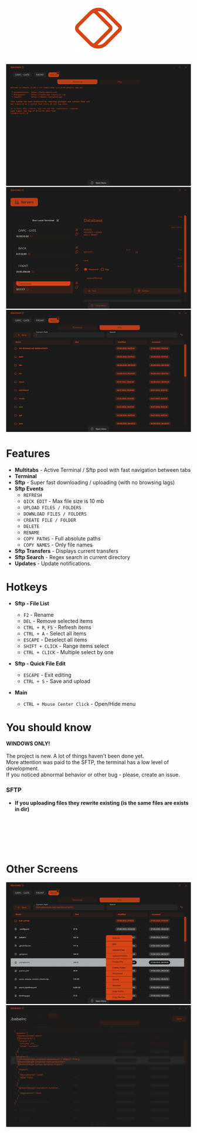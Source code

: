 <p align="center">
  <img  src="./assets/LOGO.png" width="128px" height="128px">
</p>
</br>

  <img src="./assets/screens/1.png">
  <img src="./assets/screens/2.png">
  <img src="./assets/screens/3.png">
  
# Features
-   **Multitabs** - Active Terminal / Sftp pool with fast navigation between tabs
-   **Terminal**
-   **Sftp** - Super fast downloading / uploading (with no browsing lags)
-   **Sftp Events**
    -   `REFRESH`
    -   `QICK EDIT` - Max file size is 10 mb
    -   `UPLOAD FILES / FOLDERS`
    -   `DOWNLOAD FILES / FOLDERS`
    -   `CREATE FILE / FOLDER`
    -   `DELETE`
    -   `RENAME`
    -   `COPY PATHS` - Full absolute paths
    -   `COPY NAMES` - Only file names
-   **Sftp Transfers** - Displays current transfers
-   **Sftp Search** - Regex search in current directory
-   **Updates** - Update notifications.

# Hotkeys

-   **Sftp - File List**

    -   `F2` - Rename
    -   `DEL` - Remove selected items
    -   `CTRL + R`, `F5` - Refresh items
    -   `CTRL + A` - Select all items
    -   `ESCAPE` - Deselect all items
    -   `SHIFT + CLICK` - Range items select
    -   `CTRL + CLICK` - Multiple select by one

-   **Sftp - Quick File Edit**
    -   `ESCAPE` - Exit editing
    -   `CTRL + S` - Save and upload
-   **Main**
    -   `CTRL + Mouse Center Click` - Open/Hide menu

# You should know

**WINDOWS ONLY!**  
</br>
The project is new. A lot of things haven't been done yet.  
More attention was paid to the SFTP, the terminal has a low level of development.  
If you noticed abnormal behavior or other bug - please, create an issue.

### SFTP

-   **If you uploading files they rewrite existing (is the same files are exists in dir)**

</br>
</br>
</br>
</br>
</br>

# Other Screens

  <img src="./assets/screens/4.png">
  <img src="./assets/screens/5.png">

